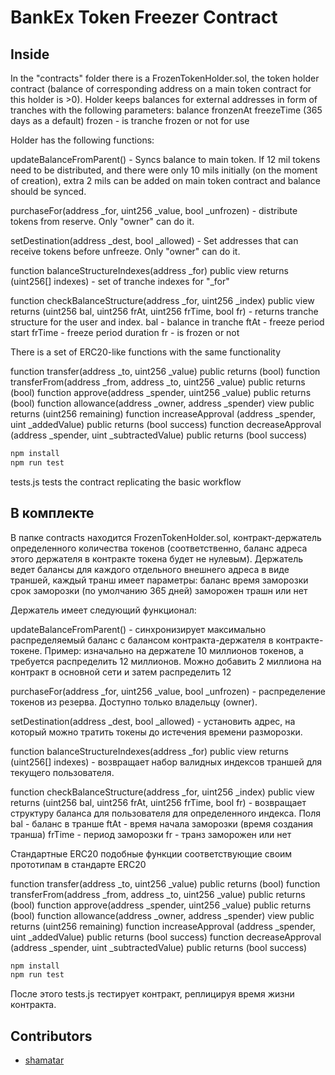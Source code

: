 # BankEx Token Freezer Contract

## Inside

In the "contracts" folder there is a  FrozenTokenHolder.sol, the token holder contract (balance of corresponding address on a main token contract for this holder is >0). Holder keeps balances for external addresses in form of tranches with the following parameters:
balance
fronzenAt
freezeTime (365 days as a default)
frozen - is tranche frozen or not for use

Holder has the following functions:

updateBalanceFromParent() - Syncs balance to main token. If 12 mil tokens need to be distributed, and there were only 10 mils initially (on the moment of creation), extra 2 mils can be added on main token contract and balance should be synced.

purchaseFor(address _for, uint256 _value, bool _unfrozen) - distribute tokens from reserve. Only "owner" can do it.

setDestination(address _dest, bool _allowed) - Set addresses that can receive tokens before unfreeze. Only "owner" can do it.

function balanceStructureIndexes(address _for) public view returns (uint256[] indexes) - set of tranche indexes for "_for"

function checkBalanceStructure(address _for, uint256 _index)  public view 
    returns (uint256 bal, uint256 frAt, uint256 frTime, bool fr) - returns tranche structure for the user and index. 
    bal - balance in tranche
    ftAt - freeze period start
    frTime - freeze period duration
    fr - is frozen or not


There is a set of ERC20-like functions with the same functionality

function transfer(address _to, uint256 _value) public returns (bool)
function transferFrom(address _from, address _to, uint256 _value) public returns (bool)
function approve(address _spender, uint256 _value) public returns (bool)
function allowance(address _owner, address _spender) view public returns (uint256 remaining)
function increaseApproval (address _spender, uint _addedValue) public returns (bool success) 
function decreaseApproval (address _spender, uint _subtractedValue) public returns (bool success) 


```bash
npm install
npm run test
```

tests.js tests the contract replicating the basic workflow

## В комплекте

В папке contracts находится FrozenTokenHolder.sol, контракт-держатель определенного количества токенов (соответственно, баланс адреса этого держателя в контракте токена будет не нулевым). Держатель ведет балансы для каждого отдельного внешнего адреса в виде траншей, каждый транш имеет параметры:
баланс
время заморозки
срок заморозки (по умолчанию 365 дней)
заморожен трашн или нет

 Держатель имеет следующий функционал:

updateBalanceFromParent() - синхронизирует максимально распределяемый баланс с балансом контракта-держателя в контракте-токене. 
Пример: изначально на держателе 10 миллионов токенов, а требуется распределить 12 миллионов. Можно добавить 2 миллиона на контракт в основной сети и затем распределить 12

purchaseFor(address _for, uint256 _value, bool _unfrozen) - распределение токенов из резерва. Доступно только владельцу (owner).

setDestination(address _dest, bool _allowed) - установить адрес, на который можно тратить токены до истечения времени разморозки.

function balanceStructureIndexes(address _for) public view returns (uint256[] indexes) - возвращает набор валидных индексов траншей для текущего пользователя.

function checkBalanceStructure(address _for, uint256 _index)  public view 
    returns (uint256 bal, uint256 frAt, uint256 frTime, bool fr) - возвращает структуру баланса для пользователя для определенного индекса. Поля 
    bal - баланс в транше
    ftAt - время начала заморозки (время создания транша)
    frTime - период заморозки
    fr - транз заморожен или нет


Стандартные ERC20 подобные функции соответствующие своим прототипам в стандарте ERC20

function transfer(address _to, uint256 _value) public returns (bool)
function transferFrom(address _from, address _to, uint256 _value) public returns (bool)
function approve(address _spender, uint256 _value) public returns (bool)
function allowance(address _owner, address _spender) view public returns (uint256 remaining)
function increaseApproval (address _spender, uint _addedValue) public returns (bool success) 
function decreaseApproval (address _spender, uint _subtractedValue) public returns (bool success) 


```bash
npm install
npm run test
```

После этого tests.js тестирует контракт, реплицируя время жизни контракта.


## Contributors

* [shamatar](https://github.com/shamatar)

